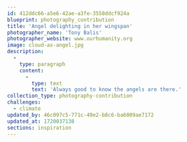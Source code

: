 ```yaml
---
id: 412ddc66-a5e6-42ae-a3fe-3558ddcf924a
blueprint: photography_contribution
title: 'Angel delighting in her wingspan'
photographer_name: 'Tony Balis'
photographer_website: www.ourhumanity.org
image: cloud-as-angel.jpg
description:
  -
    type: paragraph
    content:
      -
        type: text
        text: 'Always good to know the angels are there.'
collection_type: photography-contribution
challenges:
  - climate
updated_by: 46c097c5-771c-49e2-b8c6-ba6009ae7172
updated_at: 1720037138
sections: inspiration
---
```

